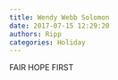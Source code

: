 ```yaml
---
title: Wendy Webb Solomon
date: 2017-07-15 12:29:20
authors: Ripp
categories: Holiday
---
```


 FAIR HOPE
FIRST